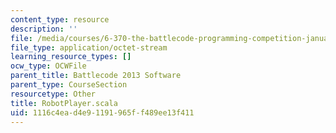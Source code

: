 ```yaml
---
content_type: resource
description: ''
file: /media/courses/6-370-the-battlecode-programming-competition-january-iap-2013/1116c4ead4e91191965ff489ee13f411_RobotPlayer.scala
file_type: application/octet-stream
learning_resource_types: []
ocw_type: OCWFile
parent_title: Battlecode 2013 Software
parent_type: CourseSection
resourcetype: Other
title: RobotPlayer.scala
uid: 1116c4ea-d4e9-1191-965f-f489ee13f411
---
```

